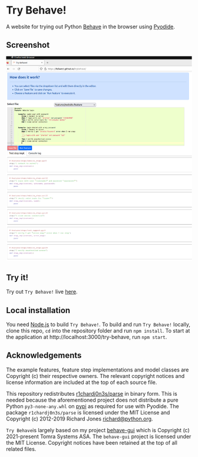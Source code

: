 # Try Behave!

A website for trying out Python [Behave](https://behave.readthedocs.io/en/stable/) in the browser using [Pyodide](https://pyodide.org).

## Screenshot

![Behave-Gui screenshot](screenshot.png)

## Try it!

Try out `Try Behave!` live [here](https://behave-contrib.github.io/try-behave/).

## Local installation

You need [Node.js](https://nodejs.org) to build `Try Behave!`. To build and run `Try Behave!` locally, clone this repo, `cd` into the repository folder and run `npm install`. To start at the application at http://localhost:3000/try-behave, run `npm start`.

## Acknowledgements

The example features, feature step implementations and model classes are Copyright (c) their respective owners. The relevant copyright notices and license information are included at the top of each source file.

This repository redistributes [r1chardj0n3s/parse](https://github.com/r1chardj0n3s/parse) in binary form. This is needed because the aforementioned project does not distribute a pure Python `py3-none-any.whl` on [pypi](https://pypi.org/) as required for use with Pyodide. The package `r1chardj0n3s/parse` is licensed under the MIT License and Copyright (c) 2012-2019 Richard Jones <richard@python.org>.

`Try Behave`is largely based on my project [behave-gui](https://github.com/behave-contrib/behave-gui) which is Copyright (c) 2021-present Tomra Systems ASA. The `behave-gui` project is licensed under the MIT License. Copyright notices have been retained at the top of all related files.
